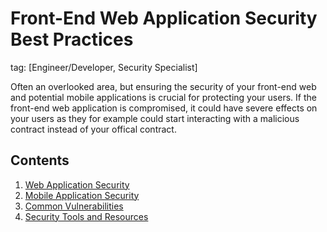 # Front-End Web Application Security Best Practices
tag: [Engineer/Developer, Security Specialist]

Often an overlooked area, but ensuring the security of your front-end web and potential mobile applications is crucial for protecting your users. If the front-end web application is compromised, it could have severe effects on your users as they for example could start interacting with a malicious contract instead of your offical contract.

## Contents

1. [Web Application Security](./web-application-security.md)
2. [Mobile Application Security](./mobile-application-security.md)
3. [Common Vulnerabilities](./common-vulnerabilities.md)
4. [Security Tools and Resources](./security-tools-resources.md)
